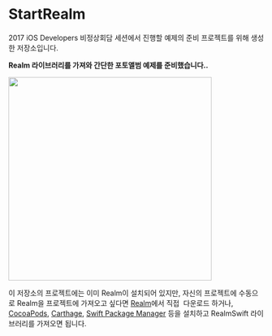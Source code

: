 # StartRealm
2017 iOS Developers 비정상회담 세션에서 진행할 예제의 준비 프로젝트를 위해 생성한 저장소입니다.  

**Realm 라이브러리를 가져와 간단한 포토앨범 예제를 준비했습니다..**  
  
<img src="https://github.com/MijeongJeon/StartRealm/blob/master/demo/startRealm.gif" width="400px"/>


이 저장소의 프로젝트에는 이미 Realm이 설치되어 있지만, 자신의 프로젝트에 수동으로 Realm을 프로젝트에 가져오고 싶다면 [Realm](https://realm.io/kr/products/realm-mobile-database/)에서 직접  다운로드 하거나, [CocoaPods](https://guides.cocoapods.org/using/getting-started.html), [Carthage](https://github.com/Carthage/Carthage), [Swift Package Manager](https://swift.org/package-manager/) 등을 설치하고 RealmSwift 라이브러리를 가져오면 됩니다.
